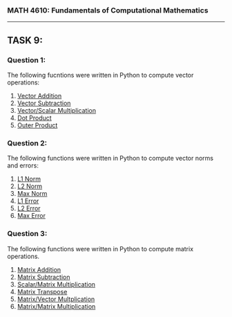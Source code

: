 ### MATH 4610: Fundamentals of Computational Mathematics 
***

## TASK 9:

### Question 1:

The following fucntions were written in Python to compute vector operations:
1. [Vector Addition](https://github.com/HyrumHansen/math4610/blob/main/code/task9/vectorAdd.md)
2. [Vector Subtraction](https://github.com/HyrumHansen/math4610/blob/main/code/task9/vectorSubtract.md)
3. [Vector/Scalar Multiplication](https://github.com/HyrumHansen/math4610/blob/main/code/task9/scalarMultiplication.md)
4. [Dot Product](https://github.com/HyrumHansen/math4610/blob/main/code/task9/dotProduct.md)
5. [Outer Product](https://github.com/HyrumHansen/math4610/blob/main/code/task9/outerProduct.md)

### Question 2:

The following functions were written in Python to compute vector norms and errors:
1. [L1 Norm](https://github.com/HyrumHansen/math4610/blob/main/code/task9/l1norm.md)
2. [L2 Norm](https://github.com/HyrumHansen/math4610/blob/main/code/task9/l2norm.md)
3. [Max Norm](https://github.com/HyrumHansen/math4610/blob/main/code/task9/maxNorm.md)
4. [L1 Error](https://github.com/HyrumHansen/math4610/blob/main/code/task9/l1Error.md)
5. [L2 Error](https://github.com/HyrumHansen/math4610/blob/main/code/task9/l2Error.md)
6. [Max Error](https://github.com/HyrumHansen/math4610/blob/main/code/task9/maxError.md)

### Question 3:

The following functions were written in Python to compute matrix operations. 
1. [Matrix Addition](https://github.com/HyrumHansen/math4610/blob/main/code/task9/matrixAdd.md)
2. [Matrix Subtraction](https://github.com/HyrumHansen/math4610/blob/main/code/task9/matrixSub.md)
3. [Scalar/Matrix Multiplication](https://github.com/HyrumHansen/math4610/blob/main/code/task9/scalarMatrixMult.md)
4. [Matrix Transpose](https://github.com/HyrumHansen/math4610/blob/main/code/task9/matrixTranspose.md)
5. [Matrix/Vector Multplication](https://github.com/HyrumHansen/math4610/blob/main/code/task9/matVecMult.md)
6. [Matrix/Matrix Multiplication](https://github.com/HyrumHansen/math4610/blob/main/code/task9/matrixMult.md)
